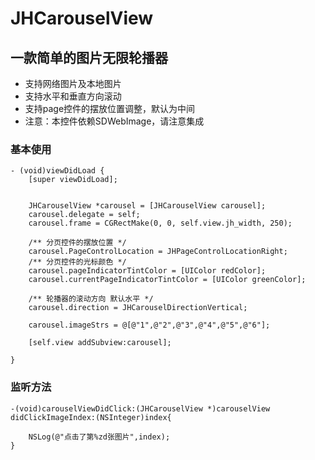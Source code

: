 # JHCarouselView
## 一款简单的图片无限轮播器
* 支持网络图片及本地图片
* 支持水平和垂直方向滚动
* 支持page控件的摆放位置调整，默认为中间
* 注意：本控件依赖SDWebImage，请注意集成
### 基本使用
```objc
- (void)viewDidLoad {
    [super viewDidLoad];
    
    
    JHCarouselView *carousel = [JHCarouselView carousel];
    carousel.delegate = self;
    carousel.frame = CGRectMake(0, 0, self.view.jh_width, 250);
    
    /** 分页控件的摆放位置 */
    carousel.PageControlLocation = JHPageControlLocationRight;
    /** 分页控件的光标颜色 */
    carousel.pageIndicatorTintColor = [UIColor redColor];
    carousel.currentPageIndicatorTintColor = [UIColor greenColor];
    
    /** 轮播器的滚动方向 默认水平 */
    carousel.direction = JHCarouselDirectionVertical;
    
    carousel.imageStrs = @[@"1",@"2",@"3",@"4",@"5",@"6"];

    [self.view addSubview:carousel];
    
}
```
### 监听方法
```objc
-(void)carouselViewDidClick:(JHCarouselView *)carouselView didClickImageIndex:(NSInteger)index{

    NSLog(@"点击了第%zd张图片",index);
}
```

